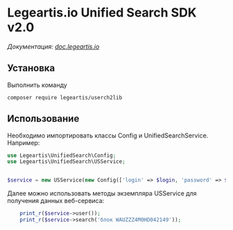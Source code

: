 
# Legeartis.io Unified Search SDK v2.0
*Документация: [doc.legeartis.io](https://doc.legeartis.io)*

## Установка

Выполнить команду

    composer require legeartis/userch2lib

## Использование

Необходимо импортировать классы Config и UnifiedSearchService. Например:

```php
use Legeartis\UnifiedSearch\Config;
use Legeartis\UnifiedSearch\USService;


$service = new USService(new Config(['login' => $login, 'password' => $password]));
```

Далее можно использовать методы экземпляра USService для получения данных веб-сервиса:

```php
    print_r($service->user());
    print_r($service->search('блок WAUZZZ4M0HD042149'));
```




